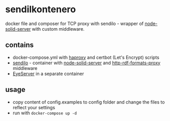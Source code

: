 # sendilkontenero

docker file and composer for TCP proxy with sendilo - wrapper of [node-solid-server](https://github.com/solid/node-solid-server) with custom middleware.

## contains

 * docker-compose.yml with [haproxy](https://hub.docker.com/r/_/haproxy/) and certbot (Let's Encrypt) scripts
 * [sendilo](https://github.com/sendilo/sendilo) - container with [node-solid-server](https://github.com/solid/node-solid-server) and [http-rdf-formats-proxy](https://github.com/rdf-ext/http-rdf-formats-proxy) middleware
 * [EyeServer](https://github.com/RubenVerborgh/EyeServer) in a separate container

## usage

 * copy content of config.examples to config folder and change the files to reflect your settings
 * run with `docker-compose up -d`
